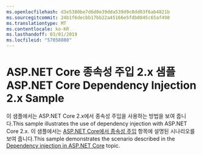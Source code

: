 ```yaml
---
ms.openlocfilehash: d3e5380be7d6d0e39dda539d9c0dd03f6ab4821b
ms.sourcegitcommit: 24b1f6decbb17bb22a45166e5fdb0845c65af498
ms.translationtype: MT
ms.contentlocale: ko-KR
ms.lasthandoff: 03/01/2019
ms.locfileid: "57058880"
---
```

# <a name="aspnet-core-dependency-injection-2x-sample"></a><span data-ttu-id="e2e90-101">ASP.NET Core 종속성 주입 2.x 샘플</span><span class="sxs-lookup"><span data-stu-id="e2e90-101">ASP.NET Core Dependency Injection 2.x Sample</span></span>

<span data-ttu-id="e2e90-102">이 샘플에서는 ASP.NET Core 2.x에서 종속성 주입을 사용하는 방법을 보여 줍니다.</span><span class="sxs-lookup"><span data-stu-id="e2e90-102">This sample illustrates the use of dependency injection with ASP.NET Core 2.x.</span></span> <span data-ttu-id="e2e90-103">이 샘플에서는 [ASP.NET Core에서 종속성 주입](https://docs.microsoft.com/aspnet/core/fundamentals/dependency-injection) 항목에 설명된 시나리오를 보여 줍니다.</span><span class="sxs-lookup"><span data-stu-id="e2e90-103">This sample demonstrates the scenario described in the [Dependency injection in ASP.NET Core](https://docs.microsoft.com/aspnet/core/fundamentals/dependency-injection) topic.</span></span>

